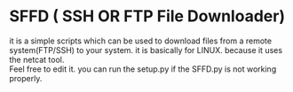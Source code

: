 # SFFD ( SSH OR FTP File Downloader)
it is a simple scripts which can be used to download files from a remote system(FTP/SSH) to your system. it is basically for LINUX. because it uses the netcat tool.  
Feel free to edit it. 
you can run the setup.py if the SFFD.py is not working properly.
